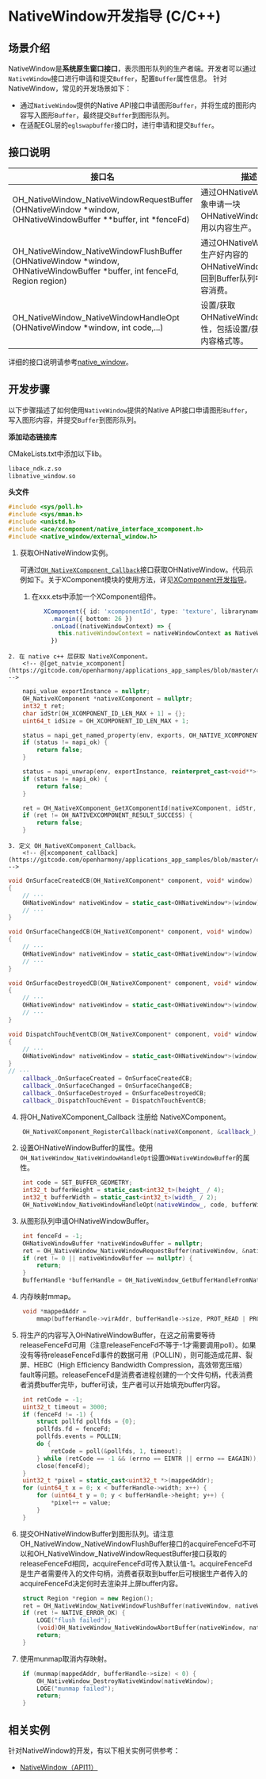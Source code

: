 # NativeWindow开发指导 (C/C++)
<!--Kit: ArkGraphics 2D-->
<!--Subsystem: Graphics-->
<!--Owner: @Felix-fangyang; @BruceXu; @dingpy-->
<!--Designer: @conan13234-->
<!--Tester: @nobuggers-->
<!--Adviser: @ge-yafang-->
## 场景介绍

NativeWindow是**系统原生窗口接口**，表示图形队列的生产者端。开发者可以通过`NativeWindow`接口进行申请和提交`Buffer`，配置`Buffer`属性信息。
针对NativeWindow，常见的开发场景如下：

* 通过`NativeWindow`提供的Native API接口申请图形`Buffer`，并将生成的图形内容写入图形`Buffer`，最终提交`Buffer`到图形队列。
* 在适配EGL层的`eglswapbuffer`接口时，进行申请和提交`Buffer`。

## 接口说明

| 接口名 | 描述 | 
| -------- | -------- |
| OH_NativeWindow_NativeWindowRequestBuffer (OHNativeWindow \*window, OHNativeWindowBuffer \*\*buffer, int \*fenceFd) | 通过OHNativeWindow对象申请一块OHNativeWindowBuffer，用以内容生产。 | 
| OH_NativeWindow_NativeWindowFlushBuffer (OHNativeWindow \*window, OHNativeWindowBuffer \*buffer, int fenceFd, Region region) | 通过OHNativeWindow将生产好内容的OHNativeWindowBuffer放回到Buffer队列中，用以内容消费。 | 
| OH_NativeWindow_NativeWindowHandleOpt (OHNativeWindow \*window, int code,...) | 设置/获取OHNativeWindow的属性，包括设置/获取宽高、内容格式等。 | 

详细的接口说明请参考[native_window](../reference/apis-arkgraphics2d/capi-nativewindow.md)。

## 开发步骤

以下步骤描述了如何使用`NativeWindow`提供的Native API接口申请图形`Buffer`，写入图形内容，并提交`Buffer`到图形队列。

**添加动态链接库**

CMakeLists.txt中添加以下lib。
```txt
libace_ndk.z.so
libnative_window.so
```

**头文件**
```c++
#include <sys/poll.h>
#include <sys/mman.h>
#include <unistd.h>
#include <ace/xcomponent/native_interface_xcomponent.h>
#include <native_window/external_window.h>
```

1. 获取OHNativeWindow实例。

    可通过[`OH_NativeXComponent_Callback`](../reference/apis-arkui/capi-oh-nativexcomponent-native-x-component-oh-nativexcomponent-callback.md)接口获取OHNativeWindow。代码示例如下。关于XComponent模块的使用方法，详见[XComponent开发指导](../ui/napi-xcomponent-guidelines.md)。

    1. 在xxx.ets中添加一个XComponent组件。
        <!-- @[create_native_window](https://gitcode.com/openharmony/applications_app_samples/blob/master/code/DocsSample/graphic/NdkNativeWindow/entry/src/main/ets/pages/Index.ets) -->

``` TypeScript
          XComponent({ id: 'xcomponentId', type: 'texture', libraryname: 'nativerender' })
            .margin({ bottom: 26 })
            .onLoad((nativeWindowContext) => {
              this.nativeWindowContext = nativeWindowContext as NativeWindowContext;
            })
```

    2. 在 native c++ 层获取 NativeXComponent。
        <!-- @[get_natvie_xcomponent](https://gitcode.com/openharmony/applications_app_samples/blob/master/code/DocsSample/graphic/NdkNativeWindow/entry/src/main/cpp/NativeRender.cpp) -->

``` C++
    napi_value exportInstance = nullptr;
    OH_NativeXComponent *nativeXComponent = nullptr;
    int32_t ret;
    char idStr[OH_XCOMPONENT_ID_LEN_MAX + 1] = {};
    uint64_t idSize = OH_XCOMPONENT_ID_LEN_MAX + 1;

    status = napi_get_named_property(env, exports, OH_NATIVE_XCOMPONENT_OBJ, &exportInstance);
    if (status != napi_ok) {
        return false;
    }

    status = napi_unwrap(env, exportInstance, reinterpret_cast<void**>(&nativeXComponent));
    if (status != napi_ok) {
        return false;
    }

    ret = OH_NativeXComponent_GetXComponentId(nativeXComponent, idStr, &idSize);
    if (ret != OH_NATIVEXCOMPONENT_RESULT_SUCCESS) {
        return false;
    }
```

    3. 定义 OH_NativeXComponent_Callback。
        <!-- @[xcomponent_callback](https://gitcode.com/openharmony/applications_app_samples/blob/master/code/DocsSample/graphic/NdkNativeWindow/entry/src/main/cpp/NativeRender.cpp) -->

``` C++
void OnSurfaceCreatedCB(OH_NativeXComponent* component, void* window)
{
	// ···
    OHNativeWindow* nativeWindow = static_cast<OHNativeWindow*>(window);
	// ···
}

void OnSurfaceChangedCB(OH_NativeXComponent* component, void* window)
{
	// ···
    OHNativeWindow* nativeWindow = static_cast<OHNativeWindow*>(window);
	// ···
}

void OnSurfaceDestroyedCB(OH_NativeXComponent* component, void* window)
{
	// ···
    OHNativeWindow* nativeWindow = static_cast<OHNativeWindow*>(window);
	// ···
}

void DispatchTouchEventCB(OH_NativeXComponent* component, void* window)
{
	// ···
    OHNativeWindow* nativeWindow = static_cast<OHNativeWindow*>(window);
}
// ···
    callback_.OnSurfaceCreated = OnSurfaceCreatedCB;
    callback_.OnSurfaceChanged = OnSurfaceChangedCB;
    callback_.OnSurfaceDestroyed = OnSurfaceDestroyedCB;
    callback_.DispatchTouchEvent = DispatchTouchEventCB;
```


   4. 将OH_NativeXComponent_Callback 注册给 NativeXComponent。
        <!-- @[register_xcomponent_callback](https://gitcode.com/openharmony/applications_app_samples/blob/master/code/DocsSample/graphic/NdkNativeWindow/entry/src/main/cpp/NativeRender.cpp) -->

``` C++
    OH_NativeXComponent_RegisterCallback(nativeXComponent, &callback_);
```


2. 设置OHNativeWindowBuffer的属性。使用`OH_NativeWindow_NativeWindowHandleOpt`设置`OHNativeWindowBuffer`的属性。
    <!-- @[set_buffer_geometry](https://gitcode.com/openharmony/applications_app_samples/blob/master/code/DocsSample/graphic/NdkNativeWindow/entry/src/main/cpp/NativeRender.cpp) -->

``` C++
    int code = SET_BUFFER_GEOMETRY;
    int32_t bufferHeight = static_cast<int32_t>(height_ / 4);
    int32_t bufferWidth = static_cast<int32_t>(width_ / 2);
    OH_NativeWindow_NativeWindowHandleOpt(nativeWindow_, code, bufferWidth, bufferHeight);
```


3. 从图形队列申请OHNativeWindowBuffer。
    <!-- @[request_buffer](https://gitcode.com/openharmony/applications_app_samples/blob/master/code/DocsSample/graphic/NdkNativeWindow/entry/src/main/cpp/NativeRender.cpp) -->

``` C++
    int fenceFd = -1;
    OHNativeWindowBuffer *nativeWindowBuffer = nullptr;
    ret = OH_NativeWindow_NativeWindowRequestBuffer(nativeWindow, &nativeWindowBuffer, &fenceFd);
    if (ret != 0 || nativeWindowBuffer == nullptr) {
        return;
    }
    BufferHandle *bufferHandle = OH_NativeWindow_GetBufferHandleFromNative(nativeWindowBuffer);
```


4. 内存映射mmap。
    <!-- @[map_addr](https://gitcode.com/openharmony/applications_app_samples/blob/master/code/DocsSample/graphic/NdkNativeWindow/entry/src/main/cpp/NativeRender.cpp) -->

``` C++
    void *mappedAddr =
        mmap(bufferHandle->virAddr, bufferHandle->size, PROT_READ | PROT_WRITE, MAP_SHARED, bufferHandle->fd, 0);
```


5. 将生产的内容写入OHNativeWindowBuffer，在这之前需要等待releaseFenceFd可用（注意releaseFenceFd不等于-1才需要调用poll）。如果没有等待releaseFenceFd事件的数据可用（POLLIN），则可能造成花屏、裂屏、HEBC（High Efficiency Bandwidth Compression，高效带宽压缩） fault等问题。releaseFenceFd是消费者进程创建的一个文件句柄，代表消费者消费buffer完毕，buffer可读，生产者可以开始填充buffer内容。
    <!-- @[write_addr](https://gitcode.com/openharmony/applications_app_samples/blob/master/code/DocsSample/graphic/NdkNativeWindow/entry/src/main/cpp/NativeRender.cpp) -->

``` C++
    int retCode = -1;
    uint32_t timeout = 3000;
    if (fenceFd != -1) {
        struct pollfd pollfds = {0};
        pollfds.fd = fenceFd;
        pollfds.events = POLLIN;
        do {
            retCode = poll(&pollfds, 1, timeout);
        } while (retCode == -1 && (errno == EINTR || errno == EAGAIN));
        close(fenceFd);
    }
    uint32_t *pixel = static_cast<uint32_t *>(mappedAddr);
    for (uint64_t x = 0; x < bufferHandle->width; x++) {
        for (uint64_t y = 0; y < bufferHandle->height; y++) {
            *pixel++ = value;
        }
    }
```


6. 提交OHNativeWindowBuffer到图形队列。请注意OH_NativeWindow_NativeWindowFlushBuffer接口的acquireFenceFd不可以和OH_NativeWindow_NativeWindowRequestBuffer接口获取的releaseFenceFd相同，acquireFenceFd可传入默认值-1。acquireFenceFd是生产者需要传入的文件句柄，消费者获取到buffer后可根据生产者传入的acquireFenceFd决定何时去渲染并上屏buffer内容。
    <!-- @[flush_buffer](https://gitcode.com/openharmony/applications_app_samples/blob/master/code/DocsSample/graphic/NdkNativeWindow/entry/src/main/cpp/NativeRender.cpp) -->

``` C++
    struct Region *region = new Region();
    ret = OH_NativeWindow_NativeWindowFlushBuffer(nativeWindow, nativeWindowBuffer, fenceFd, *region);
    if (ret != NATIVE_ERROR_OK) {
        LOGE("flush failed");
        (void)OH_NativeWindow_NativeWindowAbortBuffer(nativeWindow, nativeWindowBuffer);
        return;
    }
```


7. 使用munmap取消内存映射。
    <!-- @[munmap_addr](https://gitcode.com/openharmony/applications_app_samples/blob/master/code/DocsSample/graphic/NdkNativeWindow/entry/src/main/cpp/NativeRender.cpp) -->

``` C++
    if (munmap(mappedAddr, bufferHandle->size) < 0) {
        OH_NativeWindow_DestroyNativeWindow(nativeWindow);
        LOGE("munmap failed");
        return;
    }
```


## 相关实例

针对NativeWindow的开发，有以下相关实例可供参考：

- [NativeWindow（API11）](https://gitcode.com/openharmony/applications_app_samples/blob/master/code/DocsSample/graphic/NdkNativeWindow)